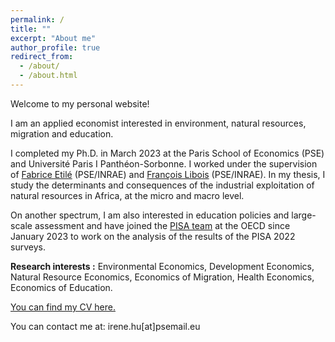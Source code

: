 ```yaml
---
permalink: /
title: ""
excerpt: "About me"
author_profile: true
redirect_from: 
  - /about/
  - /about.html
---
```


Welcome to my personal website!


I am an applied economist interested in environment, natural resources, migration and education. 

I completed my Ph.D. in March 2023 at the Paris School of Economics (PSE) and Université Paris I Panthéon-Sorbonne. I worked under the supervision of [Fabrice Etilé](https://sites.google.com/site/fabriceetile) (PSE/INRAE) and [François Libois](https://www.parisschoolofeconomics.eu/fr/libois-francois) (PSE/INRAE). In my thesis, I study the determinants and consequences of the industrial exploitation of natural resources in Africa, at the micro and macro level. 

On another spectrum, I am also interested in education policies and large-scale assessment and have joined the [PISA team](https://www.oecd.org/pisa/contacts/whoswhoinpisa.htm) at the OECD since January 2023 to work on the analysis of the results of the PISA 2022 surveys. 

__Research interests :__ Environmental Economics, Development Economics, Natural Resource Economics, Economics of Migration, Health Economics, Economics of Education. 

[You can find my CV here.](../files/Resume-hu-irene.pdf)

You can contact me at: irene.hu[at]psemail.eu

